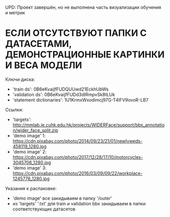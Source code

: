 UPD: Проект завершён, но не выполнена часть визуализации обучения и метрик

# ЕСЛИ ОТСУТСТВУЮТ ПАПКИ С ДАТАСЕТАМИ, ДЕМОНСТРАЦИОННЫЕ КАРТИНКИ И ВЕСА МОДЕЛИ

Ключи диска:

- 'train ds': 0B6eKvaijfFUDQUUwd21EckhUbWs
- 'validation ds': 0B6eKvaijfFUDd3dIRmpvSk8tLUk
- 'statement dictionaries': 1U1KrmxWxodimcj97G-T4lFV9ovoR-LB7

Ссылки:

- 'targets': http://mmlab.ie.cuhk.edu.hk/projects/WIDERFace/support/bbx_annotation/wider_face_split.zip
- 'demo image' 1: https://cdn.pixabay.com/photo/2014/09/23/21/01/newlyweds-458119_1280.jpg
- 'demo image' 2: https://cdn.pixabay.com/photo/2017/12/28/17/10/motorcycles-3045706_1280.jpg
- 'demo image' 3: https://cdn.pixabay.com/photo/2016/03/09/09/22/workplace-1245776_1280.jpg

Указания к распаковке:

- 'demo image' все закидываем в папку '/outer'
- из 'targets' '.txt' для train и validation bbx закидываем в папки соответствующих датасетов
